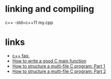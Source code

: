 # linking and compiling

c++ -std=c++11 my.cpp

# links

* [c++ faq.](http://www.parashift.com/c++-faq/)
* [How to write a good C main function](https://opensource.com/article/19/5/how-write-good-c-main-function)
* [How to structure a multi-file C program: Part 1](https://opensource.com/article/19/7/structure-multi-file-c-part-1)
* [How to structure a multi-file C program: Part 2](https://opensource.com/article/19/7/structure-multi-file-c-part-2)
